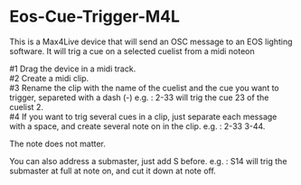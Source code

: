 # Eos-Cue-Trigger-M4L

This is a Max4Live device that will send an OSC message to an EOS lighting software.
It will trig a cue on a selected cuelist from a midi noteon

#1 Drag the device in a midi track.   
#2 Create a midi clip.   
#3 Rename the clip with the name of the cuelist and the cue you want to trigger, separeted with a dash (-) e.g. : 2-33 will trig the cue 23 of the cuelist 2.   
#4 If you want to trig several cues in a clip, just separate each message with a space, and create several note on in the clip. e.g. : 2-33 3-44.   

The note does not matter.

You can also address a submaster, just add S before. e.g. : S14 will trig the submaster at full at note on, and cut it down at note off.
